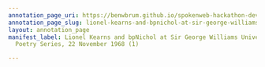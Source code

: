 ```yaml
---
annotation_page_uri: https://benwbrum.github.io/spokenweb-hackathon-development-noterms/annotations/lionel-kearns-and-bpnichol-at-sir-george-williams-university-the-poetry-series-22-november-1968-1--canvas-1-unknown-audience-member-1.json
annotation_page_slug: lionel-kearns-and-bpnichol-at-sir-george-williams-university-the-poetry-series-22-november-1968-1--canvas-1-unknown-audience-member-1
layout: annotation_page
manifest_label: Lionel Kearns and bpNichol at Sir George Williams University, The
  Poetry Series, 22 November 1968 (1)

---
```

